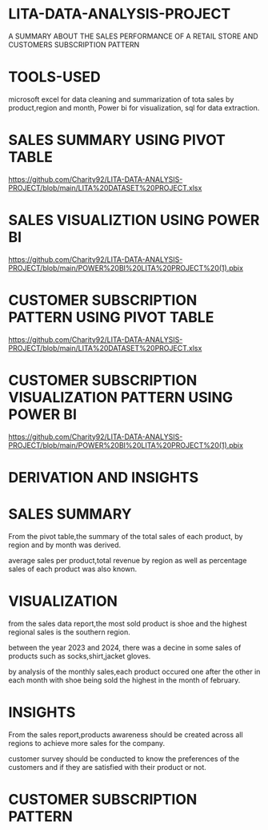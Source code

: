 # LITA-DATA-ANALYSIS-PROJECT
 A SUMMARY ABOUT THE SALES PERFORMANCE OF A RETAIL STORE AND CUSTOMERS SUBSCRIPTION PATTERN
# TOOLS-USED
microsoft excel for data cleaning and summarization of tota sales by product,region and month,
Power bi for visualization, 
sql for data extraction.
# SALES SUMMARY USING PIVOT TABLE
https://github.com/Charity92/LITA-DATA-ANALYSIS-PROJECT/blob/main/LITA%20DATASET%20PROJECT.xlsx
# SALES VISUALIZTION USING POWER BI
https://github.com/Charity92/LITA-DATA-ANALYSIS-PROJECT/blob/main/POWER%20BI%20LITA%20PROJECT%20(1).pbix
# CUSTOMER SUBSCRIPTION PATTERN USING PIVOT TABLE
https://github.com/Charity92/LITA-DATA-ANALYSIS-PROJECT/blob/main/LITA%20DATASET%20PROJECT.xlsx
# CUSTOMER SUBSCRIPTION VISUALIZATION PATTERN USING POWER BI
https://github.com/Charity92/LITA-DATA-ANALYSIS-PROJECT/blob/main/POWER%20BI%20LITA%20PROJECT%20(1).pbix
# DERIVATION AND INSIGHTS

# SALES SUMMARY
From the pivot table,the summary of the total sales of each product, by region and by month was derived.

average sales per product,total revenue by region as well as percentage sales of each product was also known.

# VISUALIZATION
from the sales data report,the most sold product is shoe and the highest regional sales is the southern region.

between the year 2023 and 2024, there was a decine in some sales of products such as socks,shirt,jacket gloves.

by analysis of the monthly sales,each product occured one after the other in each month with shoe being sold the highest in the month of february.
# INSIGHTS
From the sales report,products awareness should be created across all regions to achieve more sales for the company.

customer survey should be conducted to know the preferences of the customers and if they are satisfied with their product or not.

# CUSTOMER SUBSCRIPTION PATTERN








